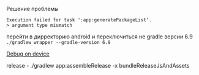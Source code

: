 Решение проблемы 
```
Execution failed for task ':app:generatePackageList'.
> argument type mismatch
```
перейти в дирректорию android и переключиться не gradle версии 6.9
```./gradlew wrapper --gradle-version 6.9```


[Debug on device](https://reactnative.dev/docs/running-on-device)


release - ./gradlew app:assembleRelease -x bundleReleaseJsAndAssets
